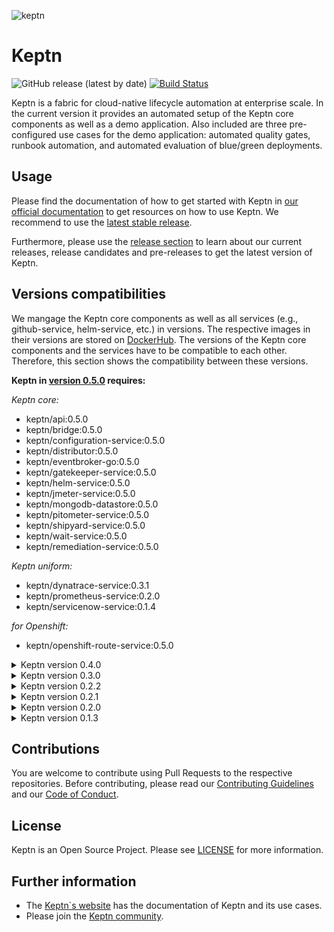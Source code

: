 ![keptn](./assets/keptn.png)

# Keptn
![GitHub release (latest by date)](https://img.shields.io/github/v/release/keptn/keptn)
[![Build Status](https://travis-ci.org/keptn/keptn.svg?branch=master)](https://travis-ci.org/keptn/keptn)

Keptn is a fabric for cloud-native lifecycle automation at enterprise scale. In the current version it provides an automated setup of the Keptn core components as well as a demo application. Also included are three pre-configured use cases for the demo application: automated quality gates, runbook automation, and automated evaluation of blue/green deployments.

## Usage
Please find the documentation of how to get started with Keptn in [our official documentation](https://keptn.sh/docs) to get resources on how to use Keptn. We recommend to use the [latest stable release](https://github.com/keptn/keptn/releases).

Furthermore, please use the [release section](https://github.com/keptn/keptn/releases) to learn about our current releases, release candidates and pre-releases to get the latest version of Keptn.

## Versions compatibilities
We mangage the Keptn core components as well as all services (e.g., github-service, helm-service, etc.) in versions. The respective images in their versions are stored on [DockerHub](https://hub.docker.com/?namespace=keptn).
The versions of the Keptn core components and the services have to be compatible to each other.
Therefore, this section shows the compatibility between these versions.

**Keptn in [version 0.5.0](https://github.com/keptn/keptn/releases/tag/0.5.0) requires:**

*Keptn core:*
- keptn/api:0.5.0
- keptn/bridge:0.5.0
- keptn/configuration-service:0.5.0
- keptn/distributor:0.5.0
- keptn/eventbroker-go:0.5.0
- keptn/gatekeeper-service:0.5.0
- keptn/helm-service:0.5.0
- keptn/jmeter-service:0.5.0
- keptn/mongodb-datastore:0.5.0
- keptn/pitometer-service:0.5.0
- keptn/shipyard-service:0.5.0
- keptn/wait-service:0.5.0
- keptn/remediation-service:0.5.0


*Keptn uniform:*
- keptn/dynatrace-service:0.3.1
- keptn/prometheus-service:0.2.0
- keptn/servicenow-service:0.1.4

*for Openshift:*
- keptn/openshift-route-service:0.5.0

<details><summary>Keptn version 0.4.0</summary>
<p>

Keptn in [version 0.4.0](https://github.com/keptn/keptn/releases/tag/0.4.0) requires:

*Keptn core:*
- keptn/authenticator:0.2.3
- keptn/bridge:0.1.3
- keptn/control:0.3.0
- keptn/eventbroker-go:0.1.0
- keptn/eventbroker-ext:0.3.0

*Keptn uniform:*
- keptn/gatekeeper-service:0.1.1
- keptn/github-service:0.3.0
- keptn/helm-service:0.1.1
- keptn/jmeter-service:0.1.1
- keptn/pitometer-service:0.2.0
- keptn/servicenow-service:0.1.3

*for Openshift:*
- keptn/openshift-route-service:0.1.1

</p>
</details>

<details><summary>Keptn version 0.3.0</summary>
<p>

Keptn in [version 0.3.0](https://github.com/keptn/keptn/releases/tag/0.3.0) requires:

*Keptn core:*
- keptn/authenticator:0.2.2
- keptn/bridge:0.1.2
- keptn/control:0.2.4
- keptn/eventbroker:0.2.3
- keptn/eventbroker-ext:0.2.3

*Keptn uniform:*
- keptn/gatekeeper-service:0.1.0
- keptn/github-service:0.2.2
- keptn/helm-service:0.1.0
- keptn/jmeter-service:0.1.0
- keptn/pitometer-service:0.1.3
- keptn/servicenow-service:0.1.2

*for Openshift:*
- keptn/openshift-route-service:0.1.0

</p>
</details>

<details><summary>Keptn version 0.2.2</summary>
<p>

Keptn in [version 0.2.2](https://github.com/keptn/keptn/releases/tag/0.2.2) requires:
- keptn/authenticator:0.2.2
- keptn/bridge:0.1.2
- keptn/control:0.2.3
- keptn/eventbroker:0.2.2
- keptn/eventbroker-ext:0.2.2
- keptn/pitometer-service:0.1.2
- keptn/servicenow-service:0.1.1
- keptn/github-service:0.2.1 
- keptn/jenkins-service:0.3.0
  - keptn/jenkins-0.6.0

</p>
</details>

<details><summary>Keptn version 0.2.1</summary>
<p>

Keptn in [version 0.2.1](https://github.com/keptn/keptn/releases/tag/0.2.1) requires:
- keptn/keptn-authenticator:0.2.1
- keptn/keptn-control:0.2.1
- keptn/keptn-event-broker:0.2.1
- keptn/keptn-event-broker-ext:0.2.1
- keptn/pitometer-service:0.1.1 
- keptn/servicenow-service:0.1.0
- keptn/github-service:0.1.1 
- keptn/jenkins-service:0.2.0
  - keptn/jenkins-0.5.0

</p>
</details>

<details><summary>Keptn version 0.2.0</summary>
<p>

Keptn in [version 0.2.0](https://github.com/keptn/keptn/releases/tag/0.2.0) requires:
- keptn/keptn-authenticator:0.2.0
- keptn/keptn-control:0.2.0
- keptn/keptn-event-broker:0.2.0
- keptn/keptn-event-broker-ext:0.2.0
- keptn/pitometer-service:0.1.0
- keptn/servicenow-service:0.1.0
- keptn/github-service:0.1.0
- keptn/jenkins-service:0.1.0
    - keptn/jenkins:0.4.0

</p>
</details>

<details><summary>Keptn version 0.1.3</summary>
<p>

Keptn in [version 0.1.3](https://github.com/keptn/keptn/tree/0.1.3) requires:

- keptn/jenkins:0.2
- dynatraceacm/ansibletower:3.3.1-1-2

</p>
</details>

## Contributions

You are welcome to contribute using Pull Requests to the respective repositories. Before contributing, please read our [Contributing Guidelines](CONTRIBUTING.md) and our [Code of Conduct](CODE_OF_CONDUCT.md).

## License

Keptn is an Open Source Project. Please see [LICENSE](LICENSE) for more information.

## Further information

* The [Keptn`s website](https://keptn.sh) has the documentation of Keptn and its use cases.
* Please join the [Keptn community](https://github.com/keptn/community).
